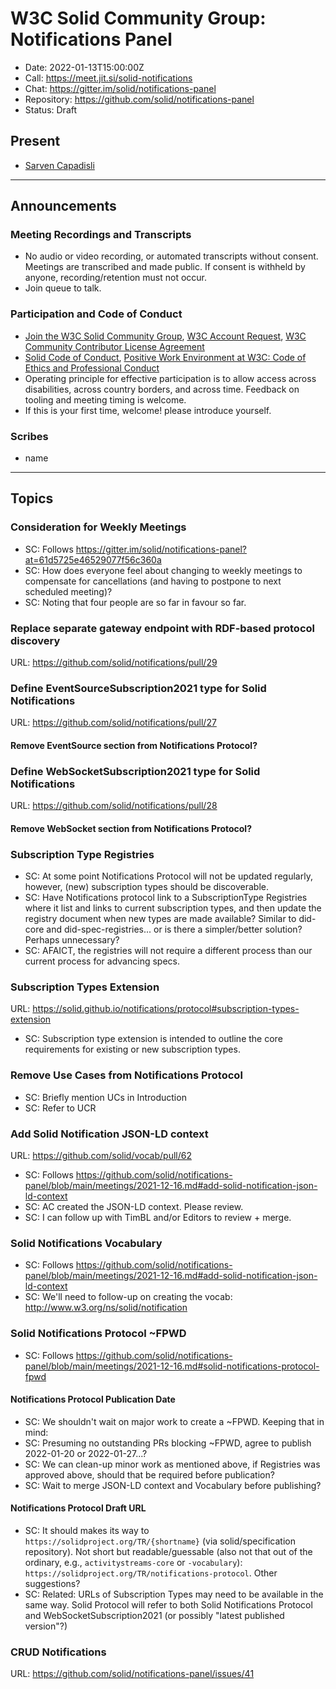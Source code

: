 # W3C Solid Community Group: Notifications Panel

* Date: 2022-01-13T15:00:00Z
* Call: https://meet.jit.si/solid-notifications
* Chat: https://gitter.im/solid/notifications-panel
* Repository: https://github.com/solid/notifications-panel
* Status: Draft

## Present
* [Sarven Capadisli](https://csarven.ca/#i)


---

## Announcements

### Meeting Recordings and Transcripts
* No audio or video recording, or automated transcripts without consent. Meetings are transcribed and made public. If consent is withheld by anyone, recording/retention must not occur.
* Join queue to talk.


### Participation and Code of Conduct
* [Join the W3C Solid Community Group](https://www.w3.org/community/solid/join), [W3C Account Request](http://www.w3.org/accounts/request), [W3C Community Contributor License Agreement](https://www.w3.org/community/about/agreements/cla/)
* [Solid Code of Conduct](https://github.com/solid/process/blob/main/code-of-conduct.md), [Positive Work Environment at W3C: Code of Ethics and Professional Conduct](https://www.w3.org/Consortium/cepc/)
* Operating principle for effective participation is to allow access across disabilities, across country borders, and across time. Feedback on tooling and meeting timing is welcome.
* If this is your first time, welcome! please introduce yourself.


### Scribes
* name

---

## Topics

### Consideration for Weekly Meetings
* SC: Follows https://gitter.im/solid/notifications-panel?at=61d5725e46529077f56c360a
* SC: How does everyone feel about changing to weekly meetings to compensate for cancellations (and having to postpone to next scheduled meeting)?
* SC: Noting that four people are so far in favour so far.


### Replace separate gateway endpoint with RDF-based protocol discovery
URL: https://github.com/solid/notifications/pull/29



### Define EventSourceSubscription2021 type for Solid Notifications
URL: https://github.com/solid/notifications/pull/27

#### Remove EventSource section from Notifications Protocol?



### Define WebSocketSubscription2021 type for Solid Notifications
URL: https://github.com/solid/notifications/pull/28

#### Remove WebSocket section from Notifications Protocol?



### Subscription Type Registries
* SC: At some point Notifications Protocol will not be updated regularly, however, (new) subscription types should be discoverable.
* SC: Have Notifications protocol link to a SubscriptionType Registries where it list and links to current subscription types, and then update the registry document when new types are made available? Similar to did-core and did-spec-registries... or is there a simpler/better solution? Perhaps unnecessary?
* SC: AFAICT, the registries will not require a different process than our current process for advancing specs.



### Subscription Types Extension
URL: https://solid.github.io/notifications/protocol#subscription-types-extension

* SC: Subscription type extension is intended to outline the core requirements for existing or new subscription types.



### Remove Use Cases from Notifications Protocol
* SC: Briefly mention UCs in Introduction
* SC: Refer to UCR



### Add Solid Notification JSON-LD context
URL: https://github.com/solid/vocab/pull/62

* SC: Follows https://github.com/solid/notifications-panel/blob/main/meetings/2021-12-16.md#add-solid-notification-json-ld-context
* SC: AC created the JSON-LD context. Please review.
* SC: I can follow up with TimBL and/or Editors to review + merge.



### Solid Notifications Vocabulary
* SC: Follows https://github.com/solid/notifications-panel/blob/main/meetings/2021-12-16.md#add-solid-notification-json-ld-context
* SC: We'll need to follow-up on creating the vocab: http://www.w3.org/ns/solid/notification



### Solid Notifications Protocol ~FPWD
* SC: Follows https://github.com/solid/notifications-panel/blob/main/meetings/2021-12-16.md#solid-notifications-protocol-fpwd

#### Notifications Protocol Publication Date
* SC: We shouldn't wait on major work to create a ~FPWD. Keeping that in mind:
* SC: Presuming no outstanding PRs blocking ~FPWD, agree to publish 2022-01-20 or 2022-01-27...?
* SC: We can clean-up minor work as mentioned above, if Registries was approved above, should that be required before publication?
* SC: Wait to merge JSON-LD context and Vocabulary before publishing?


#### Notifications Protocol Draft URL
* SC: It should makes its way to `https://solidproject.org/TR/{shortname}` (via solid/specification repository). Not short but readable/guessable (also not that out of the ordinary, e.g., `activitystreams-core` or `-vocabulary`): `https://solidproject.org/TR/notifications-protocol`. Other suggestions?
* SC: Related: URLs of Subscription Types may need to be available in the same way. Solid Protocol will refer to both Solid Notifications Protocol and WebSocketSubscription2021 (or possibly "latest published version"?)



### CRUD Notifications
URL: https://github.com/solid/notifications-panel/issues/41
